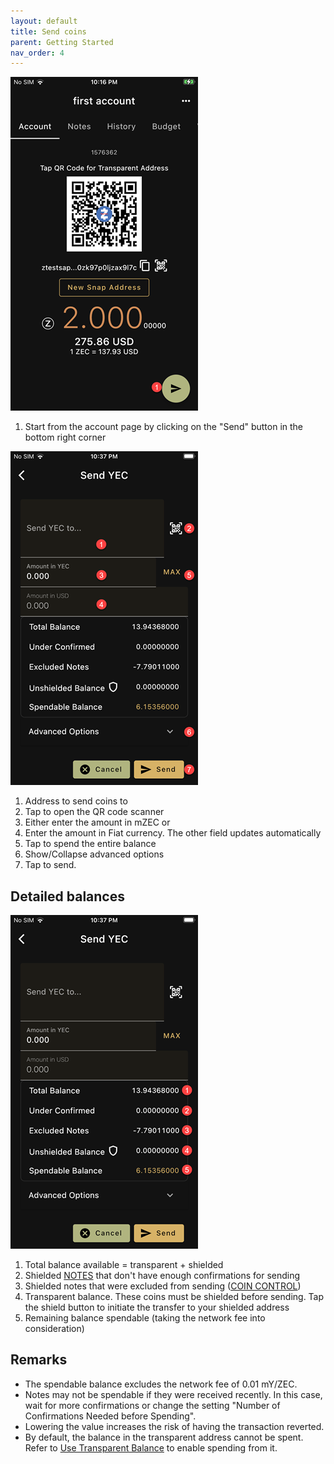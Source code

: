 ```yaml
---
layout: default
title: Send coins
parent: Getting Started
nav_order: 4
---
```


![Start Send](img/IMG_0043.PNG)

1. Start from the account page by clicking on the "Send" button in the bottom right corner

![Send](img/IMG_0125.PNG)

1. Address to send coins to
2. Tap to open the QR code scanner
3. Either enter the amount in mZEC or 
4. Enter the amount in Fiat currency. The other field updates automatically
5. Tap to spend the entire balance
6. Show/Collapse advanced options
7. Tap to send.

## Detailed balances

![Send](img/IMG_0125_1.PNG)

1. Total balance available = transparent + shielded
2. Shielded [NOTES](/account/notes) that don't have enough confirmations for sending 
3. Shielded notes that were excluded from sending ([COIN CONTROL](/advanced/coin-control))
4. Transparent balance. These coins must be shielded before sending. Tap the
shield button to initiate the transfer to your shielded address
5. Remaining balance spendable (taking the network fee into consideration)

## Remarks

- The spendable balance excludes the network fee of 0.01 mY/ZEC. 
- Notes may not be spendable if they were received recently.
In this case, wait for more confirmations or change the setting
"Number of Confirmations Needed before Spending". 
- Lowering the value increases the risk of having the transaction reverted.
- By default, the balance in the transparent address cannot be spent. 
Refer to [Use Transparent Balance](/advanced/advanced-send) to enable 
spending from it.

